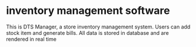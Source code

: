 # inventory management software
This is DTS Manager, a store inventory management system.
Users can add stock item and generate bills. All data is stored in database and are rendered in real time
